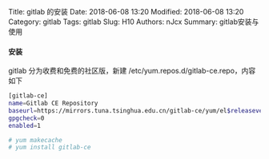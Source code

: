 Title: gitlab 的安装
Date: 2018-06-08 13:20
Modified: 2018-06-08 13:20
Category: gitlab
Tags: gitlab
Slug: H10
Authors: nJcx
Summary: gitlab安装与使用

#### 安装

gitlab 分为收费和免费的社区版，新建 /etc/yum.repos.d/gitlab-ce.repo，内容如下

```bash
[gitlab-ce]
name=Gitlab CE Repository
baseurl=https://mirrors.tuna.tsinghua.edu.cn/gitlab-ce/yum/el$releasever/
gpgcheck=0
enabled=1
```

```bash
# yum makecache
# yum install gitlab-ce
```